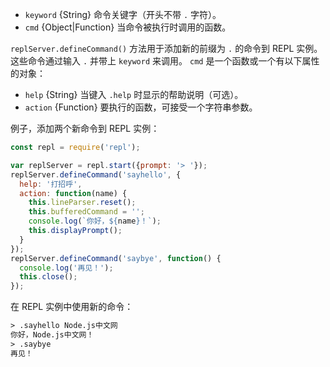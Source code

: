 <!-- YAML
added: v0.3.0
-->

* `keyword` {String} 命令关键字（开头不带 `.` 字符）。
* `cmd` {Object|Function} 当命令被执行时调用的函数。

`replServer.defineCommand()` 方法用于添加新的前缀为 `.` 的命令到 REPL 实例。
这些命令通过输入 `.` 并带上 `keyword` 来调用。
`cmd` 是一个函数或一个有以下属性的对象：

* `help` {String} 当键入 `.help` 时显示的帮助说明（可选）。
* `action` {Function} 要执行的函数，可接受一个字符串参数。

例子，添加两个新命令到 REPL 实例：

```js
const repl = require('repl');

var replServer = repl.start({prompt: '> '});
replServer.defineCommand('sayhello', {
  help: '打招呼',
  action: function(name) {
    this.lineParser.reset();
    this.bufferedCommand = '';
    console.log(`你好，${name}！`);
    this.displayPrompt();
  }
});
replServer.defineCommand('saybye', function() {
  console.log('再见！');
  this.close();
});
```

在 REPL 实例中使用新的命令：

```txt
> .sayhello Node.js中文网
你好，Node.js中文网！
> .saybye
再见！
```

